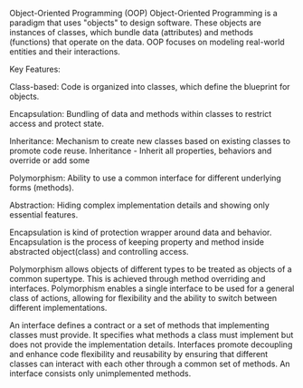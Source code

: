 Object-Oriented Programming (OOP)
Object-Oriented Programming is a paradigm that uses "objects" to design software. These objects are instances of classes, which bundle data (attributes) and methods (functions) that operate on the data. OOP focuses on modeling real-world entities and their interactions.

Key Features:

Class-based: Code is organized into classes, which define the blueprint for objects.

Encapsulation: Bundling of data and methods within classes to restrict access and protect state.

Inheritance: Mechanism to create new classes based on existing classes to promote code reuse.
Inheritance - Inherit all properties, behaviors and override or add some

Polymorphism: Ability to use a common interface for different underlying forms (methods).

Abstraction: Hiding complex implementation details and showing only essential features.



Encapsulation is kind of protection wrapper around data and behavior.
Encapsulation is the process of keeping property and method inside abstracted object(class) and controlling access.

Polymorphism allows objects of different types to be treated as objects of a common supertype. This is achieved through method overriding and interfaces.
Polymorphism enables a single interface to be used for a general class of actions, allowing for flexibility and the ability to switch between different implementations.


An interface defines a contract or a set of methods that implementing classes must provide. It specifies what methods a class must implement but does not provide the implementation details.
Interfaces promote decoupling and enhance code flexibility and reusability by ensuring that different classes can interact with each other through a common set of methods.
 An interface consists only unimplemented methods.

